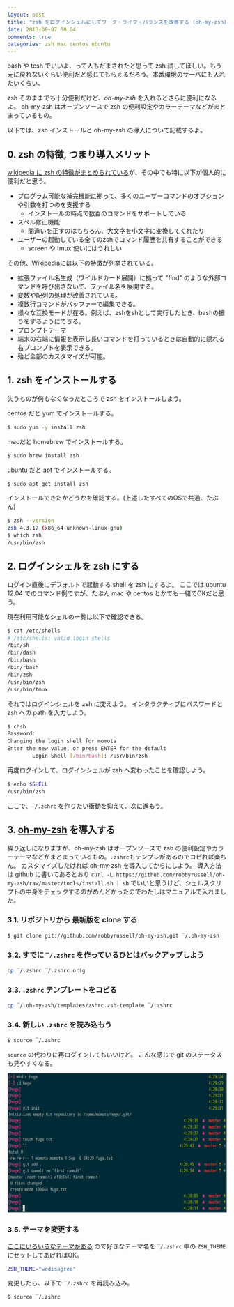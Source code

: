 ```yaml
---
layout: post
title: "zsh をログインシェルにしてワーク・ライフ・バランスを改善する (oh-my-zsh)"
date: 2013-09-07 00:04
comments: true
categories: zsh mac centos ubuntu
---
```

bash や tcsh でいいよ、って人もだまされたと思って zsh 試してほしい。もう元に戻れないくらい便利だと感じてもらえるだろう。本番環境のサーバにも入れたいくらい。

zsh そのままでも十分便利だけど、*oh-my-zsh* を入れるとさらに便利になるよ。
oh-my-zsh はオープンソースで zsh の便利設定やカラーテーマなどがまとまっているもの。

以下では、zsh インストールと oh-my-zsh の導入について記載するよ。


<!-- more -->


## 0. zsh の特徴, つまり導入メリット

[wikipedia に zsh の特徴がまとめられている](http://ja.wikipedia.org/wiki/Z_Shell)が、その中でも特に以下が個人的に便利だと思う。

- プログラム可能な補完機能に拠って、多くのユーザーコマンドのオプションや引数を打つのを支援する
    - インストールの時点で数百のコマンドをサポートしている
- スペル修正機能
    - 間違いを正すのはもちろん、大文字を小文字に変換してくれたり
- ユーザーの起動している全てのzshでコマンド履歴を共有することができる
    - screen や tmux 使いにはうれしい


その他、Wikipediaには以下の特徴が列挙されている。

- 拡張ファイル名生成（ワイルドカード展開）に拠って "find" のような外部コマンドを呼び出さないで、ファイル名を展開する。
- 変数や配列の処理が改善されている。
- 複数行コマンドがバッファーで編集できる。
- 様々な互換モードが在る。例えば、zshをshとして実行したとき、bashの振りをするようにできる。
- プロンプトテーマ
- 端末の右端に情報を表示し長いコマンドを打っているときは自動的に隠れる右プロンプトを表示できる。
- 殆ど全部のカスタマイズが可能。



## 1. zsh をインストールする

失うものが何もなくなったところで zsh をインストールしよう。

centos だと yum でインストールする。

```sh
$ sudo yum -y install zsh
```

macだと homebrew でインストールする。

```sh
$ sudo brew install zsh
```

ubuntu だと apt でインストールする。

```sh
$ sudo apt-get install zsh
```


インストールできたかどうかを確認する。(上述したすべてのOSで共通、たぶん)

```sh
$ zsh --version
zsh 4.3.17 (x86_64-unknown-linux-gnu)
$ which zsh
/usr/bin/zsh
```


## 2. ログインシェルを zsh にする

ログイン直後にデフォルトで起動する shell を zsh にするよ。
ここでは ubuntu 12.04 でのコマンド例ですが、たぶん mac や centos とかでも一緒でOKだと思う。


現在利用可能なシェルの一覧は以下で確認できる。

```sh
$ cat /etc/shells
# /etc/shells: valid login shells
/bin/sh
/bin/dash
/bin/bash
/bin/rbash
/bin/zsh
/usr/bin/zsh
/usr/bin/tmux
```

それではログインシェルを zsh に変えよう。
インタラクティブにパスワードと zsh への path を入力しよう。

```sh
$ chsh
Password:
Changing the login shell for momota
Enter the new value, or press ENTER for the default
        Login Shell [/bin/bash]: /usr/bin/zsh
```

再度ログインして、ログインシェルが zsh へ変わったことを確認しよう。

```sh
$ echo $SHELL
/usr/bin/zsh
```

ここで、`‾/.zshrc` を作りたい衝動を抑えて、次に進もう。


## 3. [oh-my-zsh](https://github.com/robbyrussell/oh-my-zsh) を導入する

繰り返しになりますが、oh-my-zsh はオープンソースで zsh の便利設定やカラーテーマなどがまとまっているもの。`.zshrc`もテンプレがあるのでコピれば楽ちん。
カスタマイズしたければ oh-my-zsh を導入してからにしよう。
導入方法は github に書いてあるとおり `curl -L https://github.com/robbyrussell/oh-my-zsh/raw/master/tools/install.sh | sh` でいいと思うけど、シェルスクリプトの中身をチェックするのがめんどかったのでわたしはマニュアルで入れました。


### 3.1. リポジトリから 最新版を clone する

```sh
$ git clone git://github.com/robbyrussell/oh-my-zsh.git ‾/.oh-my-zsh
```

### 3.2. すでに `‾/.zshrc` を作っているひとはバックアップしよう

```sh
cp ‾/.zshrc ‾/.zshrc.orig
```

### 3.3. `.zshrc` テンプレートをコピる

```sh
cp ‾/.oh-my-zsh/templates/zshrc.zsh-template ‾/.zshrc
```

### 3.4. 新しい `.zshrc` を読み込もう

```sh
$ source ‾/.zshrc
```

`source` の代わりに再ログインしてもいいけど。
こんな感じで git のステータスも見やすくなる。

![zsh](/images/20130907_oh-my-zsh/zsh.png)


### 3.5. テーマを変更する

[ここにいろいろなテーマがある](https://github.com/robbyrussell/oh-my-zsh/wiki/themes) ので好きなテーマ名を `‾/.zshrc` 中の `ZSH_THEME` にセットしてあげればOK。

```sh
ZSH_THEME="wedisagree"
```

変更したら、以下で `‾/.zshrc` を再読み込み。

```sh
$ source ‾/.zshrc
```

